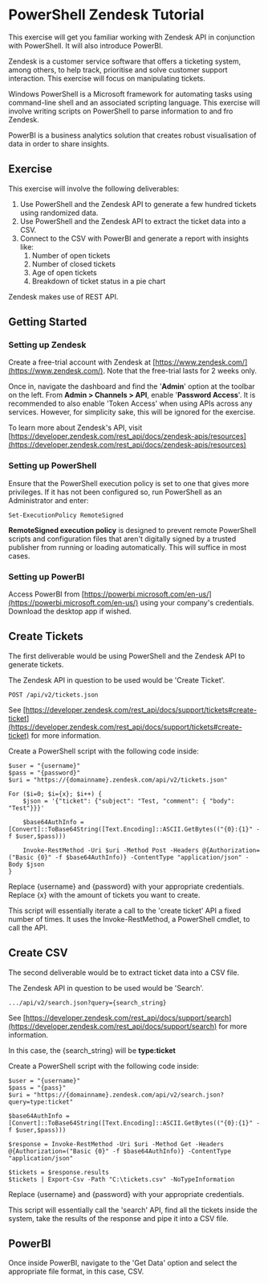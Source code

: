 # PowerShell Zendesk Tutorial

This exercise will get you familiar working with Zendesk API in conjunction with PowerShell. It will also introduce PowerBI.

Zendesk is a customer service software that offers a ticketing system, among others, to help track, prioritise and solve customer support interaction. This exercise will focus on manipulating tickets.

Windows PowerShell is a Microsoft framework for automating tasks using command-line shell and an associated scripting language. This exercise will involve writing scripts on PowerShell to parse information to and fro Zendesk.

PowerBI is a business analytics solution that creates robust visualisation of data in order to share insights.

## Exercise

This exercise will involve the following deliverables:
1.  Use PowerShell and the Zendesk API to generate a few hundred tickets using randomized data.
2.  Use PowerShell and the Zendesk API to extract the ticket data into a CSV.
3.  Connect to the CSV with PowerBI and generate a report with insights like:
	1.  Number of open tickets
	2.  Number of closed tickets
	3.  Age of open tickets
	4.  Breakdown of ticket status in a pie chart

Zendesk makes use of REST API. 

## Getting Started

### Setting up Zendesk
Create a free-trial account with Zendesk at [https://www.zendesk.com/](https://www.zendesk.com/). Note that the free-trial lasts for 2 weeks only.

Once in, navigate the dashboard and find the '**Admin**' option at the toolbar on the left. From **Admin > Channels > API**, enable '**Password Access**'. It is recommended to also enable 'Token Access' when using APIs across any services. However, for simplicity sake, this will be ignored for the exercise.

To learn more about Zendesk's API, visit [https://developer.zendesk.com/rest_api/docs/zendesk-apis/resources](https://developer.zendesk.com/rest_api/docs/zendesk-apis/resources)

### Setting up PowerShell

Ensure that the PowerShell execution policy is set to one that gives more privileges. If it has not been configured so, run PowerShell as an Administrator and enter:

    Set-ExecutionPolicy RemoteSigned

**RemoteSigned execution policy** is designed to prevent remote PowerShell scripts and configuration files that aren't digitally signed by a trusted publisher from running or loading automatically. This will suffice in most cases.

### Setting up PowerBI

Access PowerBI from [https://powerbi.microsoft.com/en-us/](https://powerbi.microsoft.com/en-us/) using your company's credentials. Download the desktop app if wished.

## Create Tickets

The first deliverable would be using PowerShell and the Zendesk API to generate tickets.

The Zendesk API in question to be used would be 'Create Ticket'.

    POST /api/v2/tickets.json

See [https://developer.zendesk.com/rest_api/docs/support/tickets#create-ticket](https://developer.zendesk.com/rest_api/docs/support/tickets#create-ticket) for more information.

Create a PowerShell script with the following code inside:

    $user = "{username}"
    $pass = "{password}"
    $uri = "https://{domainname}.zendesk.com/api/v2/tickets.json"
    
    For ($i=0; $i={x}; $i++) {
    	$json = '{"ticket": {"subject": "Test, "comment": { "body": "Test"}}}'
    
    	$base64AuthInfo = [Convert]::ToBase64String([Text.Encoding]::ASCII.GetBytes(("{0}:{1}" -f $user,$pass)))
    
    	Invoke-RestMethod -Uri $uri -Method Post -Headers @{Authorization=("Basic {0}" -f $base64AuthInfo)} -ContentType "application/json" -Body $json
    }

Replace {username} and {password} with your appropriate credentials.  Replace {x} with the amount of tickets you want to create.

This script will essentially iterate a call to the 'create ticket' API a fixed number of times. It uses the Invoke-RestMethod, a PowerShell cmdlet, to call the API.

## Create CSV

The second deliverable would be to extract ticket data into a CSV file.

The Zendesk API in question to be used would be 'Search'.

    .../api/v2/search.json?query={search_string}

See [https://developer.zendesk.com/rest_api/docs/support/search](https://developer.zendesk.com/rest_api/docs/support/search)
for more information.

In this case, the {search_string} will be **type:ticket**

Create a PowerShell script with the following code inside:

    $user = "{username}"
    $pass = "{pass}"
    $uri = "https://{domainname}.zendesk.com/api/v2/search.json?query=type:ticket"
    
    $base64AuthInfo = [Convert]::ToBase64String([Text.Encoding]::ASCII.GetBytes(("{0}:{1}" -f $user,$pass)))
    
    $response = Invoke-RestMethod -Uri $uri -Method Get -Headers @{Authorization=("Basic {0}" -f $base64AuthInfo)} -ContentType "application/json"
    
    $tickets = $response.results
    $tickets | Export-Csv -Path "C:\tickets.csv" -NoTypeInformation

Replace {username} and {password} with your appropriate credentials.

This script will essentially call the 'search' API, find all the tickets inside the system, take the results of the response and pipe it into a CSV file.

## PowerBI

Once inside PowerBI, navigate to the 'Get Data' option and select the appropriate file format, in this case, CSV.
